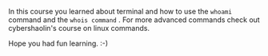 In this course you learned about terminal and how to use the `whoami` command and the `whois command` . For more advanced commands check out cybershaolin's course on linux commands.

Hope you had fun learning. :-)
